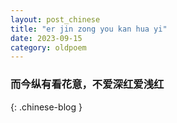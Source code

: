 ```yaml
---
layout: post_chinese
title: "er jin zong you kan hua yi"
date: 2023-09-15
category: oldpoem
---
```


### 而今纵有看花意，不爱深红爱浅红
{: .chinese-blog }